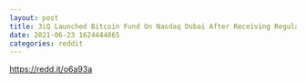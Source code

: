 ```yaml
--- 
layout: post 
title: 3iQ Launched Bitcoin Fund On Nasdaq Dubai After Receiving Regulatory Approval In April 
date: 2021-06-23 1624444865 
categories: reddit 
--- 
```

https://redd.it/o6a93a